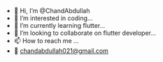 - 👋 Hi, I’m @ChandAbdullah
- 👀 I’m interested in coding...
- 🌱 I’m currently learning flutter...
- 💞️ I’m looking to collaborate on flutter developer...
- 📫 How to reach me ...
- 📧 chandabdullah021@gmail.com

<!---
ChandAbdullah/ChandAbdullah is a ✨ special ✨ repository because its `README.md` (this file) appears on your GitHub profile.
You can click the Preview link to take a look at your changes.
--->
